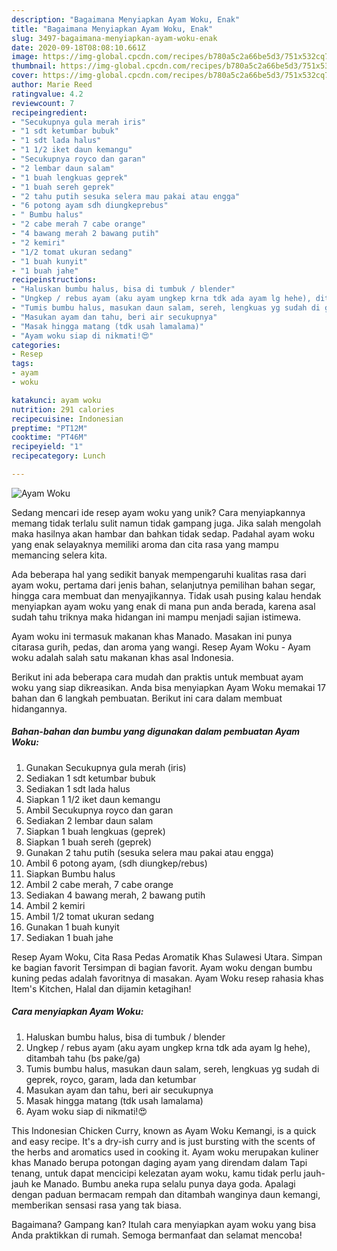 ```yaml
---
description: "Bagaimana Menyiapkan Ayam Woku, Enak"
title: "Bagaimana Menyiapkan Ayam Woku, Enak"
slug: 3497-bagaimana-menyiapkan-ayam-woku-enak
date: 2020-09-18T08:08:10.661Z
image: https://img-global.cpcdn.com/recipes/b780a5c2a66be5d3/751x532cq70/ayam-woku-foto-resep-utama.jpg
thumbnail: https://img-global.cpcdn.com/recipes/b780a5c2a66be5d3/751x532cq70/ayam-woku-foto-resep-utama.jpg
cover: https://img-global.cpcdn.com/recipes/b780a5c2a66be5d3/751x532cq70/ayam-woku-foto-resep-utama.jpg
author: Marie Reed
ratingvalue: 4.2
reviewcount: 7
recipeingredient:
- "Secukupnya gula merah iris"
- "1 sdt ketumbar bubuk"
- "1 sdt lada halus"
- "1 1/2 iket daun kemangu"
- "Secukupnya royco dan garan"
- "2 lembar daun salam"
- "1 buah lengkuas geprek"
- "1 buah sereh geprek"
- "2 tahu putih sesuka selera mau pakai atau engga"
- "6 potong ayam sdh diungkeprebus"
- " Bumbu halus"
- "2 cabe merah 7 cabe orange"
- "4 bawang merah 2 bawang putih"
- "2 kemiri"
- "1/2 tomat ukuran sedang"
- "1 buah kunyit"
- "1 buah jahe"
recipeinstructions:
- "Haluskan bumbu halus, bisa di tumbuk / blender"
- "Ungkep / rebus ayam (aku ayam ungkep krna tdk ada ayam lg hehe), ditambah tahu (bs pake/ga)"
- "Tumis bumbu halus, masukan daun salam, sereh, lengkuas yg sudah di geprek, royco, garam, lada dan ketumbar"
- "Masukan ayam dan tahu, beri air secukupnya"
- "Masak hingga matang (tdk usah lamalama)"
- "Ayam woku siap di nikmati!😍"
categories:
- Resep
tags:
- ayam
- woku

katakunci: ayam woku 
nutrition: 291 calories
recipecuisine: Indonesian
preptime: "PT12M"
cooktime: "PT46M"
recipeyield: "1"
recipecategory: Lunch

---
```



![Ayam Woku](https://img-global.cpcdn.com/recipes/b780a5c2a66be5d3/751x532cq70/ayam-woku-foto-resep-utama.jpg)

Sedang mencari ide resep ayam woku yang unik? Cara menyiapkannya memang tidak terlalu sulit namun tidak gampang juga. Jika salah mengolah maka hasilnya akan hambar dan bahkan tidak sedap. Padahal ayam woku yang enak selayaknya memiliki aroma dan cita rasa yang mampu memancing selera kita.

Ada beberapa hal yang sedikit banyak mempengaruhi kualitas rasa dari ayam woku, pertama dari jenis bahan, selanjutnya pemilihan bahan segar, hingga cara membuat dan menyajikannya. Tidak usah pusing kalau hendak menyiapkan ayam woku yang enak di mana pun anda berada, karena asal sudah tahu triknya maka hidangan ini mampu menjadi sajian istimewa.

Ayam woku ini termasuk makanan khas Manado. Masakan ini punya citarasa gurih, pedas, dan aroma yang wangi. Resep Ayam Woku - Ayam woku adalah salah satu makanan khas asal Indonesia.


Berikut ini ada beberapa cara mudah dan praktis untuk membuat ayam woku yang siap dikreasikan. Anda bisa menyiapkan Ayam Woku memakai 17 bahan dan 6 langkah pembuatan. Berikut ini cara dalam membuat hidangannya.

<!--inarticleads1-->

##### Bahan-bahan dan bumbu yang digunakan dalam pembuatan Ayam Woku:

1. Gunakan Secukupnya gula merah (iris)
1. Sediakan 1 sdt ketumbar bubuk
1. Sediakan 1 sdt lada halus
1. Siapkan 1 1/2 iket daun kemangu
1. Ambil Secukupnya royco dan garan
1. Sediakan 2 lembar daun salam
1. Siapkan 1 buah lengkuas (geprek)
1. Siapkan 1 buah sereh (geprek)
1. Gunakan 2 tahu putih (sesuka selera mau pakai atau engga)
1. Ambil 6 potong ayam, (sdh diungkep/rebus)
1. Siapkan  Bumbu halus
1. Ambil 2 cabe merah, 7 cabe orange
1. Sediakan 4 bawang merah, 2 bawang putih
1. Ambil 2 kemiri
1. Ambil 1/2 tomat ukuran sedang
1. Gunakan 1 buah kunyit
1. Sediakan 1 buah jahe


Resep Ayam Woku, Cita Rasa Pedas Aromatik Khas Sulawesi Utara. Simpan ke bagian favorit Tersimpan di bagian favorit. Ayam woku dengan bumbu kuning pedas adalah favoritnya di masakan. Ayam Woku resep rahasia khas Item&#39;s Kitchen, Halal dan dijamin ketagihan! 

<!--inarticleads2-->

##### Cara menyiapkan Ayam Woku:

1. Haluskan bumbu halus, bisa di tumbuk / blender
1. Ungkep / rebus ayam (aku ayam ungkep krna tdk ada ayam lg hehe), ditambah tahu (bs pake/ga)
1. Tumis bumbu halus, masukan daun salam, sereh, lengkuas yg sudah di geprek, royco, garam, lada dan ketumbar
1. Masukan ayam dan tahu, beri air secukupnya
1. Masak hingga matang (tdk usah lamalama)
1. Ayam woku siap di nikmati!😍


This Indonesian Chicken Curry, known as Ayam Woku Kemangi, is a quick and easy recipe. It&#39;s a dry-ish curry and is just bursting with the scents of the herbs and aromatics used in cooking it. Ayam woku merupakan kuliner khas Manado berupa potongan daging ayam yang direndam dalam Tapi tenang, untuk dapat mencicipi kelezatan ayam woku, kamu tidak perlu jauh-jauh ke Manado. Bumbu aneka rupa selalu punya daya goda. Apalagi dengan paduan bermacam rempah dan ditambah wanginya daun kemangi, memberikan sensasi rasa yang tak biasa. 

Bagaimana? Gampang kan? Itulah cara menyiapkan ayam woku yang bisa Anda praktikkan di rumah. Semoga bermanfaat dan selamat mencoba!
